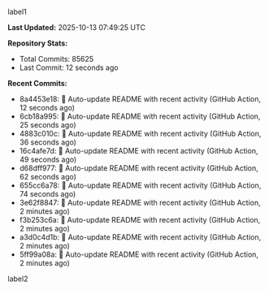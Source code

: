 
label1 
<!-- ACTIVITY_START -->
**Last Updated:** 2025-10-13 07:49:25 UTC

**Repository Stats:**
- Total Commits: 85625
- Last Commit: 12 seconds ago

**Recent Commits:**
- 8a4453e18: 🤖 Auto-update README with recent activity (GitHub Action, 12 seconds ago)
- 6cb18a995: 🤖 Auto-update README with recent activity (GitHub Action, 25 seconds ago)
- 4883c010c: 🤖 Auto-update README with recent activity (GitHub Action, 36 seconds ago)
- 16c4afe7d: 🤖 Auto-update README with recent activity (GitHub Action, 49 seconds ago)
- d68dff977: 🤖 Auto-update README with recent activity (GitHub Action, 62 seconds ago)
- 655cc6a78: 🤖 Auto-update README with recent activity (GitHub Action, 74 seconds ago)
- 3e62f8847: 🤖 Auto-update README with recent activity (GitHub Action, 2 minutes ago)
- f3b253c6a: 🤖 Auto-update README with recent activity (GitHub Action, 2 minutes ago)
- a3d0c4d1b: 🤖 Auto-update README with recent activity (GitHub Action, 2 minutes ago)
- 5ff99a08a: 🤖 Auto-update README with recent activity (GitHub Action, 2 minutes ago)
<!-- ACTIVITY_END -->

label2
